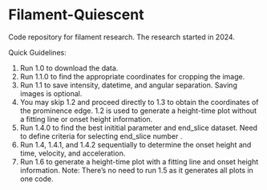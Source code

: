 # Filament-Quiescent

Code repository for filament research. 
The research started in 2024.

Quick Guidelines:
1. Run 1.0 to download the data.
2. Run 1.1.0 to find the appropriate coordinates for cropping the image.
3. Run 1.1 to save intensity, datetime, and angular separation. Saving images is optional.
4. You may skip 1.2 and proceed directly to 1.3 to obtain the coordinates of the prominence edge. 
   1.2 is used to generate a height-time plot without a fitting line or onset height information.
5. Run 1.4.0 to find the best inititial parameter and end_slice dataset. Need to define criteria for selecting end_slice number . 
6. Run 1.4, 1.4.1, and 1.4.2 sequentially to determine the onset height and time, velocity, and acceleration.
7. Run 1.6 to generate a height-time plot with a fitting line and onset height information.
Note: There’s no need to run 1.5 as it generates all plots in one code.
